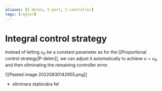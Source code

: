 ```yaml
---
aliases: [I-delen, I-part, I-controller]
tags: [regler]
---
```

# Integral control strategy
Instead of letting $u_{0}$ be a constant parameter as for the [[Proportional control strategy|P-delen]], we can adjust it automatically to achieve $u = u_{0}$ and then eliminating the remaining controller error. 

![[Pasted image 20220830142955.png]]

- eliminera stationära fel
